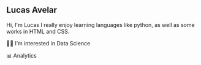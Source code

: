 ## Lucas Avelar
Hi, I'm Lucas I really enjoy learning languages like python, as well as some works in HTML and CSS.

👨‍🎓 I’m interested in Data Science 


📊 Analytics

